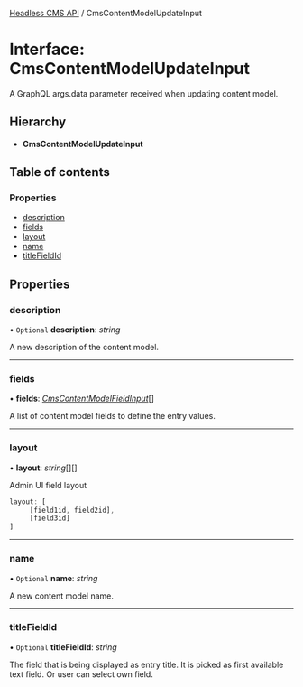 [Headless CMS API](../index) / CmsContentModelUpdateInput

# Interface: CmsContentModelUpdateInput

A GraphQL args.data parameter received when updating content model.

## Hierarchy

* **CmsContentModelUpdateInput**

## Table of contents

### Properties

- [description](cmscontentmodelupdateinput.md#description)
- [fields](cmscontentmodelupdateinput.md#fields)
- [layout](cmscontentmodelupdateinput.md#layout)
- [name](cmscontentmodelupdateinput.md#name)
- [titleFieldId](cmscontentmodelupdateinput.md#titlefieldid)

## Properties

### description

• `Optional` **description**: *string*

A new description of the content model.

___

### fields

• **fields**: [*CmsContentModelFieldInput*](cmscontentmodelfieldinput.md)[]

A list of content model fields to define the entry values.

___

### layout

• **layout**: *string*[][]

Admin UI field layout

```ts
layout: [
     [field1id, field2id],
     [field3id]
]
```

___

### name

• `Optional` **name**: *string*

A new content model name.

___

### titleFieldId

• `Optional` **titleFieldId**: *string*

The field that is being displayed as entry title.
It is picked as first available text field. Or user can select own field.
